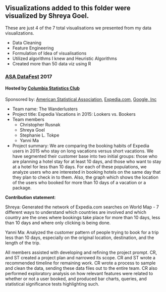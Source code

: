## Visualizations added to this folder were visualized by Shreya Goel.
These are just 4 of the 7 total visualisations we presented from my data visualizations. 
- Data Cleaning
- Feature Engineering
- Formulation of Idea of visualisations
- Utilized algorithms I knew and Heuristic Algorithms
- Created more than 50 data viz using R




### [ASA DataFest](http://ww2.amstat.org/education/datafest/) 2017 

#### Hosted by [Columbia Statistics Club](https://www.facebook.com/columbiastatisticsclub)

Sponsored by: [American Statistical Association](http://www.amstat.org/), [Expedia.com](https://www.expedia.com/), [Google, Inc](https://www.google.com/intl/en/about/)

+ Team name: The Wanderlusters
+ Project title: Expedia Vacations in 2015: Lookers vs. Bookers
+ Team members
	+ Christopher Rusnak
	+ Shreya Goel
	+ Stephanie L. Tokpe
	+ Yanni Ma
+ Project summary: We are comparing the booking habits of Expedia users in 2015 who stay on long vacations versus short vacations.
We have segmented their customer base into two initial groups: those who are planning a hotel stay for at least 10 days, and those who want to stay at a hotel for less than 10 days. For each of these populations, we analyze users who are interested in booking hotels on the same day that they plan to check in to them. Also, the graph which shows the location of the users who booked for more than 10 days of a vacation or a package.
	
**Contribution statement**: 

Shreya: Generated the network of Expedia.com searches on World Map - 7 different ways to understand which countries are involved and which country are the ones where bookings take place for more than 10 days, less than 10 days and where only clicking is being done.

Yanni Ma: Analyzed the customer pattern of people trying to book for a trip less than 10 days, especially on the original location, destination, and the length of the trip. 

All members assisted with developing and refining the project prompt. CR, and ST created a project plan and narrowed its scope. CR and ST wrote a recommended timeline for remaining work. CR wrote a process to sample and clean the data, sending these data files out to the entire team. CR also performed exploratory analysis on how relevant features were related to whether or not a user booked, and produced bar charts, queries, and statistical significance tests highlighting such.
